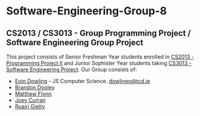 # Software-Engineering-Group-8
## CS2013 / CS3013 - Group Programming Project / Software Engineering Group Project
This project consists of Senior Freshman Year students enrolled in [CS2013 - Programming Project II](https://scss.tcd.ie/modules/?m=CS2013) and Junior Sophister Year students taking [CS3013 - Software Engineering Project](https://scss.tcd.ie/modules/?m=CS3013).
Our Group consists of:
* [Eoin Dowling](https://github.com/avieor) - JS Computer Science. [dowlineo@tcd.ie](mailto:dowlineo@tcd.ie)
* [Brandon Dooley](https://github.com/dooleyb1)
* [Matthew Flynn](https://github.com/)
* [Joey Curran](https://github.com/)
* [Ruairi Gielty](https://github.com/)
